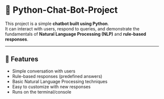 # 🤖 Python-Chat-Bot-Project

This project is a simple **chatbot built using Python**.  
It can interact with users, respond to queries, and demonstrate the fundamentals of **Natural Language Processing (NLP)** and **rule-based responses**.

---

## 🚀 Features
- Simple conversation with users  
- Rule-based responses (predefined answers)  
- Basic Natural Language Processing techniques  
- Easy to customize with new responses  
- Runs on the terminal/console  
